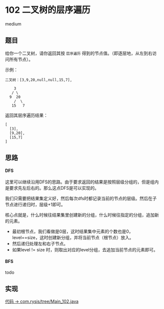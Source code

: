 # 102 二叉树的层序遍历

medium

## 题目

给你一个二叉树，请你返回其按 `层序遍历` 得到的节点值。（即逐层地，从左到右访问所有节点）。

示例：
```
二叉树：[3,9,20,null,null,15,7],

    3
   / \
  9  20
    /  \
   15   7
```
返回其层序遍历结果：
```
[
  [3],
  [9,20],
  [15,7]
]
```

## 思路

#### DFS

这里可以继续沿用DFS的思路。由于要求返回的结果是按照层级分组的，但是组内是要求先左后右的。那么这点DFS是可以实现的。

我们只需要把结果集定义好，然后每次dfs时都记录当前的节点的层级。然后在子节点进行递归时，层级+1即可。

核心点就是，什么时候往结果集里创建新的分组，什么时候往指定的分组，追加新的元素。

- 最初根节点，我们看做是0层，这时结果集中元素的个数也是0，level==size，这时创建新分组，并将当前节点（根节点）放入。
- 然后递归处理左和右子节点。
- 如果level != size 时，则取出对应的level分组，去追加当前节点的元素即可。

#### BFS

todo

## 实现

[代码 -> com.rysis/tree/Main_102.java](../../src/com/rysis/tree/Main_102.java)